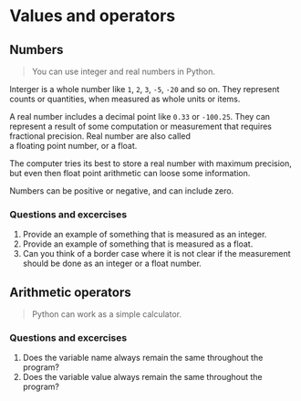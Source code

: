 # Values and operators

## Numbers

> You can use integer and real numbers in Python.

Interger is a whole number like `1`, `2`, `3`, `-5`, `-20` and so on.
They represent counts or quantities, when measured as whole units or items. 

A real number includes a decimal point like `0.33` or `-100.25`.
They can represent a result of some computation or measurement 
that requires fractional precision. Real number are also called  
a floating point number, or a float.

The computer tries its best to store a real number with 
maximum precision, but even then float point arithmetic
can loose some information. 

Numbers can be positive or negative, and can include zero.

### Questions and excercises

1. Provide an example of something that is measured as an integer.
1. Provide an example of something that is measured as a float.
1. Can you think of a border case where it is not clear if the measurement should be done as an integer or a float number.

## Arithmetic operators

> Python can work as a simple calculator.



### Questions and excercises

1. Does the variable name always remain the same throughout the program?
1. Does the variable value always remain the same throughout the program?